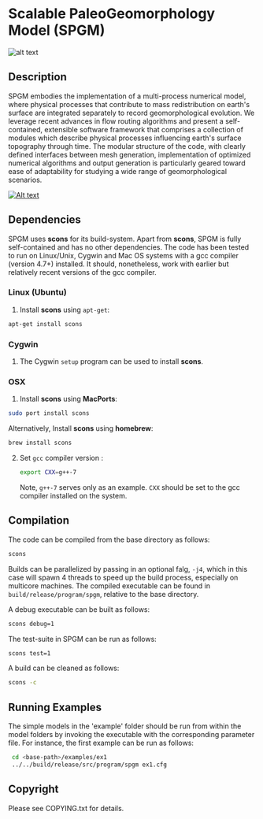 # Scalable PaleoGeomorphology Model (SPGM)

![alt text](https://travis-ci.org/rh-downunder/spgm.svg?branch=master)

## Description
SPGM embodies the implementation of a multi-process numerical model, where physical
processes that contribute to mass redistribution on earth's surface are integrated separately to record geomorphological evolution. We leverage recent advances in flow routing algorithms and present a self-contained, extensible software framework that comprises a collection of modules which describe physical processes influencing earth's surface topography through time. The modular structure of the code, with clearly defined interfaces between mesh generation, implementation of optimized numerical algorithms and output generation is particularly geared toward ease of adaptability for studying a wide range of geomorphological scenarios.

[![Alt text](https://img.youtube.com/vi/fY2e6LC-TdY/0.jpg)](https://www.youtube.com/watch?v=fY2e6LC-TdY)

## Dependencies 

SPGM uses **scons** for its build-system. Apart from **scons**, SPGM is fully self-contained and has no other dependencies. The code has been tested to run on Linux/Unix, Cygwin and Mac OS systems with a gcc compiler (version 4.7+) installed. It should, nonetheless, work with earlier but relatively recent versions of the gcc compiler.

### Linux (Ubuntu)
1. Install **scons** using ```apt-get```:
```sh
apt-get install scons
```

### Cygwin
1. The Cygwin ```setup``` program can be used to install **scons**.

### OSX
1. Install **scons** using **MacPorts**:
  ```sh
sudo port install scons
  ```
Alternatively, Install **scons** using **homebrew**:
  ```sh
brew install scons
  ```

2. Set ```gcc``` compiler version :
	```bash
	export CXX=g++-7
	```
	Note, ```g++-7``` serves only as an example. ```CXX``` should be set to the gcc compiler installed on the system.

## Compilation

The code can be compiled from the base directory as follows:
```sh
scons
```
Builds can be parallelized by passing in an optional falg, ```-j4```, which in this case will spawn 4 threads to speed up the build process, especially on multicore machines. The compiled executable can be found in ```build/release/program/spgm```, relative to the base directory.

A debug executable can be built as follows:
```sh
scons debug=1
```

The test-suite in SPGM can be run as follows:
```sh
scons test=1
```

A build can be cleaned as follows:
```sh
scons -c
```

## Running Examples
The simple models in the 'example' folder should be run from within the model folders by invoking the executable with the corresponding parameter file. For instance, the first example can be run as follows:

```sh
 cd <base-path>/examples/ex1
 ../../build/release/src/program/spgm ex1.cfg
```


## Copyright

Please see COPYING.txt for details.
